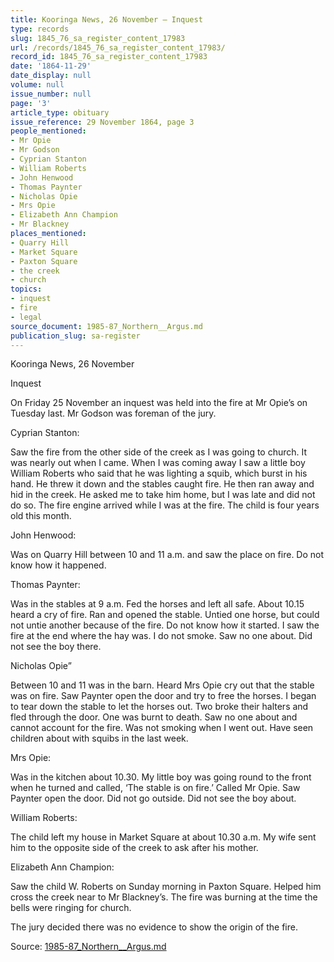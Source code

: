 ```yaml
---
title: Kooringa News, 26 November — Inquest
type: records
slug: 1845_76_sa_register_content_17983
url: /records/1845_76_sa_register_content_17983/
record_id: 1845_76_sa_register_content_17983
date: '1864-11-29'
date_display: null
volume: null
issue_number: null
page: '3'
article_type: obituary
issue_reference: 29 November 1864, page 3
people_mentioned:
- Mr Opie
- Mr Godson
- Cyprian Stanton
- William Roberts
- John Henwood
- Thomas Paynter
- Nicholas Opie
- Mrs Opie
- Elizabeth Ann Champion
- Mr Blackney
places_mentioned:
- Quarry Hill
- Market Square
- Paxton Square
- the creek
- church
topics:
- inquest
- fire
- legal
source_document: 1985-87_Northern__Argus.md
publication_slug: sa-register
---
```


Kooringa News, 26 November

Inquest

On Friday 25 November an inquest was held into the fire at Mr Opie’s on Tuesday last.  Mr Godson was foreman of the jury.

Cyprian Stanton:

Saw the fire from the other side of the creek as I was going to church.  It was nearly out when I came.  When I was coming away I saw a little boy William Roberts who said that he was lighting a squib, which burst in his hand.  He threw it down and the stables caught fire.  He then ran away and hid in the creek.  He asked me to take him home, but I was late and did not do so.  The fire engine arrived while I was at the fire.  The child is four years old this month.

John Henwood:

Was on Quarry Hill between 10 and 11 a.m. and saw the place on fire.  Do not know how it happened.

Thomas Paynter:

Was in the stables at 9 a.m.  Fed the horses and left all safe.  About 10.15 heard a cry of fire.  Ran and opened the stable.  Untied one horse, but could not untie another because of the fire.  Do not know how it started.  I saw the fire at the end where the hay was.  I do not smoke.  Saw no one about.  Did not see the boy there.


Nicholas Opie”

Between 10 and 11 was in the barn.  Heard Mrs Opie cry out that the stable was on fire.  Saw Paynter open the door and try to free the horses.  I began to tear down the stable to let the horses out.  Two broke their halters and fled through the door.  One was burnt to death.  Saw no one about and cannot account for the fire.  Was not smoking when I went out.  Have seen children about with squibs in the last week.

Mrs Opie:

Was in the kitchen about 10.30.  My little boy was going round to the front when he turned and called, ‘The stable is on fire.’  Called Mr Opie.  Saw Paynter open the door.  Did not go outside.  Did not see the boy about.

William Roberts:

The child left my house in Market Square at about 10.30 a.m.  My wife sent him to the opposite side of the creek to ask after his mother.

Elizabeth Ann Champion:

Saw the child W. Roberts on Sunday morning in Paxton Square.  Helped him cross the creek near to Mr Blackney’s.  The fire was burning at the time the bells were ringing for church.

The jury decided there was no evidence to show the origin of the fire.

Source: [1985-87_Northern__Argus.md](/downloads/markdown/1985-87_Northern__Argus.md)

